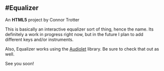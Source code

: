 #Equalizer
---

An **HTML5** project by Connor Trotter

This is basically an interactive equalizer sort of thing, hence the name. Its definitely a work in progress right now, but in the future I plan to add different keys and/or instruments. 

Also, Equalizer works using the [Audiolet](https:github.com/oampo/Audiolet) library. Be sure to check that out as well.

See you soon! 
